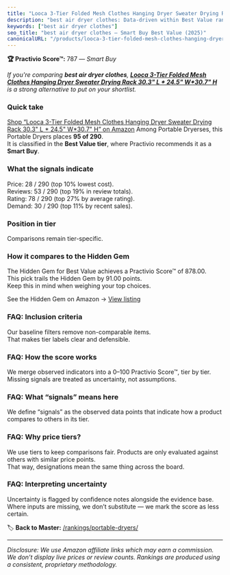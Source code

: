 ```yaml
---
title: "Looca 3-Tier Folded Mesh Clothes Hanging Dryer Sweater Drying Rack 30.3\" L * 24.5\" W*30.7\" H"
description: "best air dryer clothes: Data-driven within Best Value ranking using the Practivio Score™. Positioned by quality, value, demand, findability, momentum."
keywords: ["best air dryer clothes"]
seo_title: "best air dryer clothes — Smart Buy Best Value (2025)"
canonicalURL: "/products/looca-3-tier-folded-mesh-clothes-hanging-dryer-sweater-drying-rack-303-l-245-w307-h-B07DNQN8NM/"
---
```


**🏆 Practivio Score™:** 787 — _Smart Buy_


*If you're comparing **best air dryer clothes**, **[Looca 3-Tier Folded Mesh Clothes Hanging Dryer Sweater Drying Rack 30.3" L * 24.5" W*30.7" H](https://www.amazon.com/dp/B07DNQN8NM?tag=practivio-20)** is a strong alternative to put on your shortlist.*
### Quick take
[Shop “Looca 3-Tier Folded Mesh Clothes Hanging Dryer Sweater Drying Rack 30.3" L * 24.5" W*30.7" H” on Amazon](https://www.amazon.com/dp/B07DNQN8NM?tag=practivio-20)
Among Portable Dryerses, this Portable Dryers places **95 of 290**.  
It is classified in the **Best Value tier**, where Practivio recommends it as a **Smart Buy**.

### What the signals indicate
Price: 28 / 290 (top 10% lowest cost).  
Reviews: 53 / 290 (top 19% in review totals).  
Rating: 78 / 290 (top 27% by average rating).  
Demand: 30 / 290 (top 11% by recent sales).

### Position in tier
Comparisons remain tier-specific.

### How it compares to the Hidden Gem
The Hidden Gem for Best Value achieves a Practivio Score™ of 878.00.  
This pick trails the Hidden Gem by 91.00 points.  
Keep this in mind when weighing your top choices.  

See the Hidden Gem on Amazon → [View listing](https://www.amazon.com/dp/B08PVYFDCK?tag=practivio-20)

### FAQ: Inclusion criteria
Our baseline filters remove non-comparable items.  
That makes tier labels clear and defensible.

### FAQ: How the score works
We merge observed indicators into a 0–100 Practivio Score™, tier by tier.  
Missing signals are treated as uncertainty, not assumptions.

### FAQ: What “signals” means here
We define “signals” as the observed data points that indicate how a product compares to others in its tier.

### FAQ: Why price tiers?
We use tiers to keep comparisons fair. Products are only evaluated against others with similar price points.  
That way, designations mean the same thing across the board.

### FAQ: Interpreting uncertainty
Uncertainty is flagged by confidence notes alongside the evidence base.  
Where inputs are missing, we don’t substitute — we mark the score as less certain.


🏷️ **Back to Master:** [/rankings/portable-dryers/](/rankings/portable-dryers/)

---
_Disclosure: We use Amazon affiliate links which may earn a commission. We don’t display live prices or review counts. Rankings are produced using a consistent, proprietary methodology._
